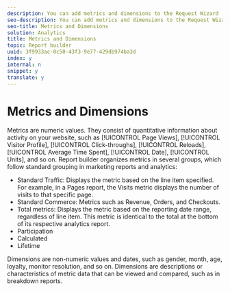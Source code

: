 ```yaml
---
description: You can add metrics and dimensions to the Request Wizard  Step 2 to define the analytics layout of the data in your request. The list of metrics and dimensions in report builder follow the menu layout displayed in Reports and Analytics.
seo-description: You can add metrics and dimensions to the Request Wizard  Step 2 to define the analytics layout of the data in your request. The list of metrics and dimensions in report builder follow the menu layout displayed in Reports and Analytics.
seo-title: Metrics and Dimensions
solution: Analytics
title: Metrics and Dimensions
topic: Report builder
uuid: 3f9933ac-0c50-43f3-9e77-429db974ba3d
index: y
internal: n
snippet: y
translate: y
---
```


# Metrics and Dimensions

Metrics are numeric values. They consist of quantitative information about activity on your website, such as [!UICONTROL  Page Views], [!UICONTROL  Visitor Profile], [!UICONTROL  Click-throughs], [!UICONTROL  Reloads], [!UICONTROL  Average Time Spent], [!UICONTROL  Date], [!UICONTROL  Units], and so on. Report builder organizes metrics in several groups, which follow standard grouping in marketing reports and analytics: 


* Standard Traffic: Displays the metric based on the line item specified. For example, in a Pages report, the Visits metric displays the number of visits to that specific page.
* Standard Commerce: Metrics such as Revenue, Orders, and Checkouts.
* Total metrics: Displays the metric based on the reporting date range, regardless of line item. This metric is identical to the total at the bottom of its respective analytics report.
* Participation
* Calculated
* Lifetime


Dimensions are non-numeric values and dates, such as gender, month, age, loyalty, monitor resolution, and so on. Dimensions are descriptions or characteristics of metric data that can be viewed and compared, such as in breakdown reports. 
